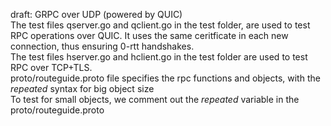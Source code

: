 draft: GRPC over UDP (powered by QUIC) <br />
The test files qserver.go and qclient.go in the test folder,  are used to test RPC operations over QUIC. It uses the same ceritficate in each new connection, thus ensuring 0-rtt handshakes. <br />
The test files hserver.go and hclient.go in the test folder are used to test RPC over TCP+TLS. <br />
proto/routeguide.proto file specifies the rpc functions and objects, with the _repeated_ syntax for big object size <br />
To test for small objects, we comment out the _repeated_ variable in the proto/routeguide.proto 
